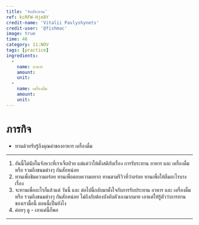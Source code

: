 ```yaml
---
title: 'รับประทาน'
ref: kcRFW-Hje8Y
credit-name: 'Vitalii Pavlyshynets'
credit-user: '@fishmac'
image: true
time: 46
category: 11:NOV
tags: [practice]
ingredients:
  -
    name: อาหาร
    amount:
    unit:
  -
    name: เครื่องดื่ม
    amount:
    unit:
---
```


# ภารกิจ
 - ทานด้วยรับรู้ถึงคุณค่าของอาหาร เครื่องดื่ม

---

1. อันนี้ไม่นับในจังหวะที่เราเจ็บป่วย แต่แค่ว่าให้ตั้งสติกับเรื่อง การรับระทาน อาหาร และ เครื่องดื่ม หรือ รวมถึงขนมต่างๆ กันสักหน่อย
2. ทานเพื่อชิมความอร่อย ทานเพื่อตอบความอยาก ทานตามรีวิวที่ว่าอร่อย ทานเพื่อให้ลืมอะไรบางเรื่อง
3. จะทานเพื่ออะไรก็แล้วแต่ วันนี้ และ ต่อไปนี้กลับมาตั้งใจกับการรับประทาน อาหาร และ เครื่องดื่ม หรือ รวมถึงขนมต่างๆ กันสักหน่อย ไม่ถึงกับต้องบังคับตัวเองมากมาย เอาแค่ให้รู้ตัวว่าการทานของเรามื้อนี้ ตอนนี้เป็นยังไง
4. ค่อยๆ ดู - เอาแค่นี้ก็พอ
---
